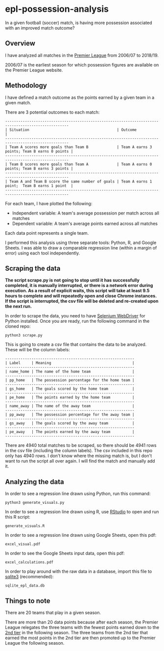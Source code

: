 # epl-possession-analysis

In a given football (soccer) match, is having more possession associated with an improved match outcome?

## Overview

I have analyzed all matches in the [Premier League](https://www.premierleague.com/) from 2006/07 to 2018/19.

2006/07 is the earliest season for which possession figures are available on the Premier League website.

## Methodology

I have defined a match outcome as the points earned by a given team in a given match.

There are 3 potential outcomes to each match:
```
---------------------------------------------------------------------------------------------------
| Situation                                        | Outcome                                      |
---------------------------------------------------------------------------------------------------
| Team A scores more goals than Team B             | Team A earns 3 points; Team B earns 0 points |
---------------------------------------------------------------------------------------------------
| Team B scores more goals than Team A             | Team A earns 0 points; Team B earns 3 points |
---------------------------------------------------------------------------------------------------
| Team A and Team B score the same number of goals | Team A earns 1 point;  Team B earns 1 point  |
---------------------------------------------------------------------------------------------------
```

For each team, I have plotted the following:
- Independent variable: A team's average possession per match across all matches
- Dependent variable: A team's average points earned across all matches

Each data point represents a single team.

I performed this analysis using three separate tools: Python, R, and Google Sheets. I was able to draw a comparable regression line (within a margin of error) using each tool independently.

## Scraping the data

**The script scrape.py is not going to stop until it has successfully completed, it is manually interrupted, or there is a network error during execution. As a result of explicit waits, this script will take at least 9.5 hours to complete and will repeatedly open and close Chrome instances. If the script is interrupted, the csv file will be deleted and re-created upon the next run.**

In order to scrape the data, you need to have [Selenium WebDriver](https://www.seleniumhq.org/) for Python installed. Once you are ready, run the following command in the cloned repo:

```
python3 scrape.py
```

This is going to create a csv file that contains the data to be analyzed. These will be the column labels:
```
-----------------------------------------------------------
| Label     | Meaning                                     |
-----------------------------------------------------------
| name_home | The name of the home team                   |
-----------------------------------------------------------
| pp_home   | The possession percentage for the home team |
-----------------------------------------------------------
| gs_home   | The goals scored by the home team           |
-----------------------------------------------------------
| pe_home   | The points earned by the home team          |
-----------------------------------------------------------
| name_away | The name of the away team                   |
-----------------------------------------------------------
| pp_away   | The possession percentage for the away team |
-----------------------------------------------------------
| gs_away   | The goals scored by the away team           |
-----------------------------------------------------------
| pe_away   | The points earned by the away team          |
-----------------------------------------------------------
```

There are 4940 total matches to be scraped, so there should be 4941 rows in the csv file (including the column labels). The csv included in this repo only has 4940 rows. I don't know where the missing match is, but I don't want to run the script all over again. I will find the match and manually add it.

## Analyzing the data

In order to see a regression line drawn using Python, run this command:
```
python3 generate_visuals.py
```

In order to see a regression line drawn using R, use [RStudio](https://rstudio.com/) to open and run this R script:
```
generate_visuals.R
```

In order to see a regression line drawn using Google Sheets, open this pdf:
```
excel_visual.pdf
```

In order to see the Google Sheets input data, open this pdf:
```
excel_calculations.pdf
```

In order to play around with the raw data in a database, import this file to [sqlite3](https://www.sqlite.org/index.html) (recommended):
```
sqlite_epl_data.db
```

## Things to note

There are 20 teams that play in a given season.

There are more than 20 data points because after each season, the Premier League relegates the three teams with the fewest points earned down to the [2nd tier](https://www.efl.com/) in the following season. The three teams from the 2nd tier that earned the most points in the 2nd tier are then promoted up to the Premier League the following season.
